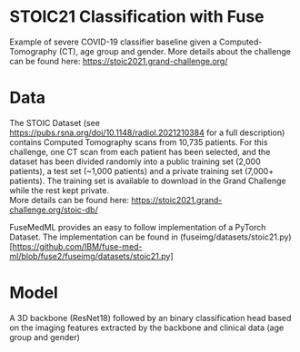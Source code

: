# STOIC21 Classification with Fuse 

Example of severe COVID-19 classifier baseline given a Computed-Tomography (CT), age group and gender.
More details about the challenge can be found here: https://stoic2021.grand-challenge.org/

# Data
The STOIC Dataset (see https://pubs.rsna.org/doi/10.1148/radiol.2021210384 for a full description) contains Computed Tomography scans from 10,735 patients.  For this challenge, one CT scan from each patient has been selected, and the dataset has been divided randomly into a public training set (2,000 patients), a test set (~1,000 patients)
and a private training set (7,000+ patients). The training set is available to download in the Grand Challenge while the rest kept private.  
More details can be found here: https://stoic2021.grand-challenge.org/stoic-db/

FuseMedML provides an easy to follow implementation of a PyTorch Dataset. The implementation can be found in (fuseimg/datasets/stoic21.py)[https://github.com/IBM/fuse-med-ml/blob/fuse2/fuseimg/datasets/stoic21.py]


# Model
A 3D backbone (ResNet18) followed by an binary classification head based on the imaging features extracted by the backbone and clinical data (age group and gender) 
